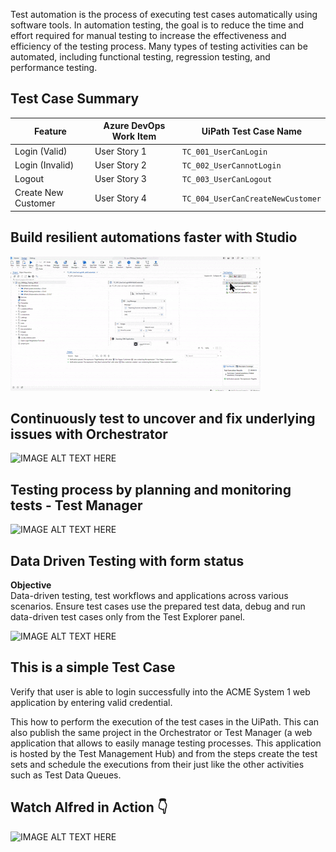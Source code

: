 Test automation is the process of executing test cases automatically using software tools. In automation testing, the goal is to reduce the time and effort required for manual testing to increase the effectiveness and efficiency of the testing process. Many types of testing activities can be automated, including functional testing, regression testing, and performance testing.

## Test Case Summary

| Feature              | Azure DevOps Work Item | UiPath Test Case Name                   | 
|----------------------|------------------------|-----------------------------------------|
| Login (Valid)        | User Story 1           | `TC_001_UserCanLogin`                   | `/TestCases/AccountLogin/TC_001_UserCanLogin.xaml`     |
| Login (Invalid)      | User Story 2           | `TC_002_UserCannotLogin`                | `/TestCases/AccountLogin/TC_002_UserCannotLogin.xaml`  |
| Logout               | User Story 3           | `TC_003_UserCanLogout`                  | `/TestCases/AccountLogin/TC_003_UserCanLogout.xaml`    |
| Create New Customer  | User Story 4           | `TC_004_UserCanCreateNewCustomer`       | `/TestCases/Customers/TC_004_UserCanCreateNewCustomer.xaml` |

## Build resilient automations faster with Studio
![IMAGE ALT TEXT HERE](https://github.com/bacdillon/UiPath-Automation/blob/main/CRM_AutomatedTests/Animated%20image/sys_CRMApp_Testing_Alfred.gif)

## Continuously test to uncover and fix underlying issues with Orchestrator
![IMAGE ALT TEXT HERE](https://github.com/bacdillon/UiPath-Automation/blob/main/CRM_AutomatedTests/Animated%20image/Test%20Set%20in%20UiPath%20Orchestrator.gif)

## Testing process by planning and monitoring tests	- Test Manager
![IMAGE ALT TEXT HERE](https://github.com/bacdillon/UiPath-Automation/blob/main/CRM_AutomatedTests/Animated%20image/Test%20all%20account%20login%20features%20(Test%20Manager).gif)

## Data Driven Testing with form status
**Objective** <br>
Data-driven testing, test workflows and applications across various scenarios. Ensure test cases use the prepared test data, debug and run data-driven test cases only from the Test Explorer panel. 

![IMAGE ALT TEXT HERE](https://github.com/bacdillon/UiPath-Automation/blob/main/CRM_AutomatedTests/Animated%20image/Data-Driven-Testing-with-form-st.gif)

## This is a simple Test Case 
Verify that user is able to login successfully into the ACME System 1 web application by entering valid credential. 

This how to perform the execution of the test cases in the UiPath. This can also publish the same project in the Orchestrator or Test Manager (a web application that allows to easily manage testing processes. This application is hosted by the Test Management Hub) and from the steps create the test sets and schedule the executions from their just like the other activities such as Test Data Queues.

## Watch Alfred in Action 👇	
![IMAGE ALT TEXT HERE](https://github.com/bacdillon/UiPath-Automation/blob/main/CRM_AutomatedTests/Animated%20image/Robot-16-ACME-System1Testing.gif)



